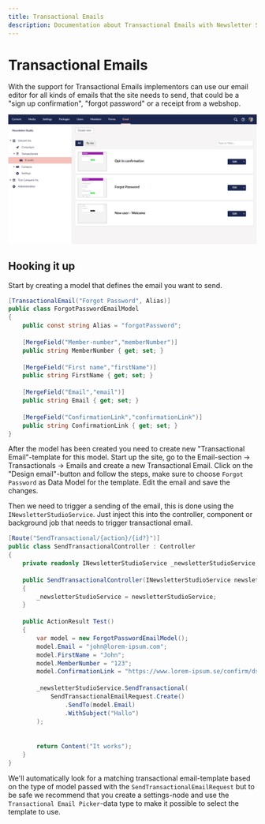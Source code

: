 ```yaml
---
title: Transactional Emails
description: Documentation about Transactional Emails with Newsletter Studio for Umbraco
---
```

# Transactional Emails
With the support for Transactional Emails implementors can use our email editor for all kinds of emails that the site needs to send, that could be a "sign up confirmation", "forgot password" or a receipt from a webshop.

![Screenshot of the Transactional Emails](/media/transactional-list.png?width=1380&quality=100)

## Hooking it up
Start by creating a model that defines the email you want to send.

```csharp
[TransactionalEmail("Forgot Password", Alias)]
public class ForgotPasswordEmailModel
{
    public const string Alias = "forgotPassword";
    
    [MergeField("Member-number","memberNumber")]
    public string MemberNumber { get; set; }
    
    [MergeField("First name","firstName")]
    public string FirstName { get; set; }
    
    [MergeField("Email","email")]
    public string Email { get; set; }
    
    [MergeField("ConfirmationLink","confirmationLink")]
    public string ConfirmationLink { get; set; }
}
```

After the model has been created you need to create new "Transactional Email"-template for this model. Start up the site, go to the Email-section -> Transactionals -> Emails and create a new Transactional Email. Click on the "Design email"-button and follow the steps, make sure to choose `Forgot Password` as Data Model for the template. Edit the email and save the changes.

Then we need to trigger a sending of the email, this is done using the `INewsletterStudioService`. Just inject this into the controller, component or background job that needs to trigger transactional email.

```csharp
[Route("SendTransactional/{action}/{id?}")]
public class SendTransactionalController : Controller
{
    private readonly INewsletterStudioService _newsletterStudioService;

    public SendTransactionalController(INewsletterStudioService newsletterStudioService)
    {
        _newsletterStudioService = newsletterStudioService;
    }
    
    public ActionResult Test()
    {
        var model = new ForgotPasswordEmailModel();
        model.Email = "john@lorem-ipsum.com";
        model.FirstName = "John";
        model.MemberNumber = "123";
        model.ConfirmationLink = "https://www.lorem-ipsum.se/confirm/dsdff947kjdfg92mkfsd92";

        _newsletterStudioService.SendTransactional(
            SendTransactionalEmailRequest.Create()
                .SendTo(model.Email)
                .WithSubject("Hallo")
        );
            
            
        return Content("It works");
    }
}
```

We'll automatically look for a matching transactional email-template based on the type of model passed with the `SendTransactionalEmailRequest` but to be safe we recommend that you create a settings-node and use the `Transactional Email Picker`-data type to make it possible to select the template to use.




